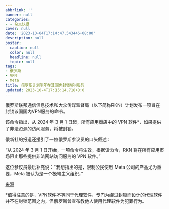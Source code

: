 ```yaml
---
abbrlink: ''
banner: null
categories:
- - 杂文快报
cover: null
date: '2023-10-04T17:14:47.543446+08:00'
description: null
poster:
  caption: null
  color: null
  headline: null
  topic: null
tags:
- 俄罗斯
- VPN
- Meta
title: 俄罗斯计划明年在其国内封锁VPN服务
updated: 2023-10-4T17:15:14.718+8:0
---
```

俄罗斯联邦通信信息技术和大众传媒监督局（以下简称RKN）计划发布一项旨在封锁该国国内VPN服务的命令。

该命令指出，从 2024 年 3 月 1 日起，所有应用商店中的 VPN 软件*，如果提供了非法资源的访问服务，将被封锁。

俄新社的报道还援引了一位俄罗斯参议员的口头叙述：

“从 2024 年 3 月 1 日开始，一项命令将生效，根据该命令，RKN 将在所有应用市场阻止那些提供非法网站访问服务的 VPN 软件。”

这位参议员最后补充说：“我想指出的是，限制公民使用 Meta 公司的产品尤为重要，Meta 被认为是一个极端主义组织，”

[来源 ](https://ria.ru/20231003/vpn-1900174800.html)

*值得注意的是，VPN软件不等同于代理软件，专门为绕过封锁而设计的代理软件并不在封锁范围之内，但俄罗斯曾宣布教他人使用代理软件为犯罪行为。
